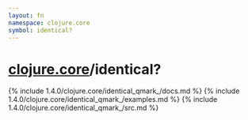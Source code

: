 ```yaml
---
layout: fn
namespace: clojure.core
symbol: identical?
---
```


# [clojure.core](../)/identical?

{% include 1.4.0/clojure.core/identical_qmark_/docs.md %}
{% include 1.4.0/clojure.core/identical_qmark_/examples.md %}
{% include 1.4.0/clojure.core/identical_qmark_/src.md %}

